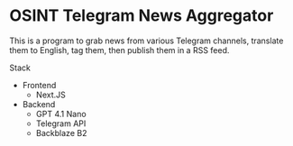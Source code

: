 # OSINT Telegram News Aggregator

This is a program to grab news from various Telegram channels, translate them to English, tag them, then publish them in a RSS feed.

Stack
- Frontend
    - Next.JS
- Backend
    - GPT 4.1 Nano
    - Telegram API
    - Backblaze B2